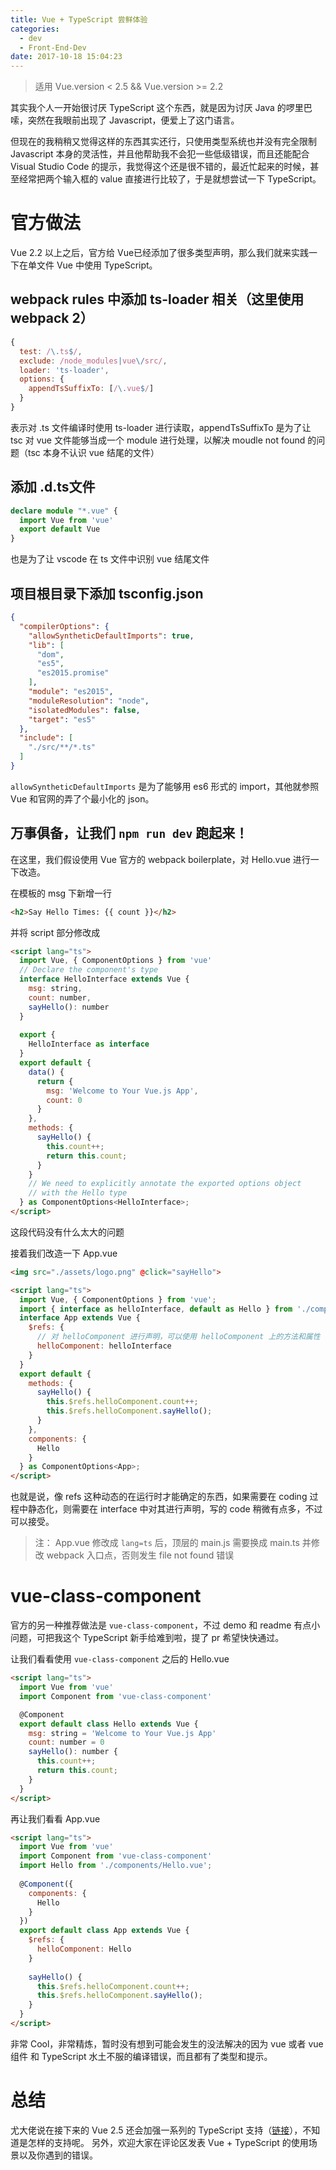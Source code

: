 ```yaml
---
title: Vue + TypeScript 尝鲜体验
categories:
  - dev
  - Front-End-Dev
date: 2017-10-18 15:04:23
---
```


> 适用 Vue.version < 2.5 && Vue.version >= 2.2

其实我个人一开始很讨厌 TypeScript 这个东西，就是因为讨厌 Java 的啰里巴嗦，突然在我眼前出现了 Javascript，便爱上了这门语言。

但现在的我稍稍又觉得这样的东西其实还行，只使用类型系统也并没有完全限制 Javascript 本身的灵活性，并且他帮助我不会犯一些低级错误，而且还能配合 Visual Studio Code 的提示，我觉得这个还是很不错的，最近忙起来的时候，甚至经常把两个输入框的 value 直接进行比较了，于是就想尝试一下 TypeScript。

<!-- more -->

# 官方做法

Vue 2.2 以上之后，官方给 Vue已经添加了很多类型声明，那么我们就来实践一下在单文件 Vue 中使用 TypeScript。


## webpack rules 中添加 ts-loader 相关（这里使用 webpack 2）

```javascript
{
  test: /\.ts$/,
  exclude: /node_modules|vue\/src/,
  loader: 'ts-loader',
  options: {
    appendTsSuffixTo: [/\.vue$/]
  }
}
```
表示对 .ts 文件编译时使用 ts-loader 进行读取，appendTsSuffixTo 是为了让 tsc 对 vue 文件能够当成一个 module 进行处理，以解决 moudle not found 的问题（tsc 本身不认识 vue 结尾的文件）

## 添加 .d.ts文件

```typescript
declare module "*.vue" {
  import Vue from 'vue'
  export default Vue
}
```

也是为了让 vscode 在 ts 文件中识别 vue 结尾文件

## 项目根目录下添加 tsconfig.json
```json
{
  "compilerOptions": {
    "allowSyntheticDefaultImports": true,
    "lib": [
      "dom",
      "es5",
      "es2015.promise"
    ],
    "module": "es2015",
    "moduleResolution": "node",
    "isolatedModules": false,
    "target": "es5"
  },
  "include": [
    "./src/**/*.ts"
  ]
}
```
`allowSyntheticDefaultImports` 是为了能够用 es6 形式的 import，其他就参照 Vue 和官网的弄了个最小化的 json。

## 万事俱备，让我们 `npm run dev` 跑起来！

在这里，我们假设使用 Vue 官方的 webpack boilerplate，对 Hello.vue 进行一下改造。

在模板的 msg 下新增一行
```html
<h2>Say Hello Times: {{ count }}</h2>
```

并将 script 部分修改成
```html
<script lang="ts">
  import Vue, { ComponentOptions } from 'vue'
  // Declare the component's type
  interface HelloInterface extends Vue {
    msg: string,
    count: number,
    sayHello(): number
  }
  
  export {
    HelloInterface as interface
  }
  export default {
    data() {
      return {
        msg: 'Welcome to Your Vue.js App',
        count: 0
      }
    },
    methods: {
      sayHello() {
        this.count++;
        return this.count;
      }
    }
    // We need to explicitly annotate the exported options object
    // with the Hello type
  } as ComponentOptions<HelloInterface>;
</script>
```
这段代码没有什么太大的问题

接着我们改造一下 App.vue
```html
<img src="./assets/logo.png" @click="sayHello">
```
```html
<script lang="ts">
  import Vue, { ComponentOptions } from 'vue';
  import { interface as helloInterface, default as Hello } from './components/Hello.vue';
  interface App extends Vue {
    $refs: {
      // 对 helloComponent 进行声明，可以使用 helloComponent 上的方法和属性
      helloComponent: helloInterface
    }
  }
  export default {
    methods: {
      sayHello() {
        this.$refs.helloComponent.count++;
        this.$refs.helloComponent.sayHello();
      }
    },
    components: {
      Hello
    }
  } as ComponentOptions<App>;
</script>
```

也就是说，像 refs 这种动态的在运行时才能确定的东西，如果需要在 coding 过程中静态化，则需要在 interface 中对其进行声明，写的 code 稍微有点多，不过可以接受。

> 注： App.vue 修改成 `lang=ts` 后，顶层的 main.js 需要换成 main.ts 并修改 webpack 入口点，否则发生 file not found 错误

# vue-class-component

官方的另一种推荐做法是 `vue-class-component`，不过 demo 和 readme 有点小问题，可把我这个 TypeScript 新手给难到啦，提了 pr 希望快快通过。

让我们看看使用 `vue-class-component` 之后的 Hello.vue

```html
<script lang="ts">
  import Vue from 'vue'
  import Component from 'vue-class-component'

  @Component
  export default class Hello extends Vue {
    msg: string = 'Welcome to Your Vue.js App'
    count: number = 0
    sayHello(): number {
      this.count++;
      return this.count;
    }
  }
</script>
```

再让我们看看 App.vue

```html
<script lang="ts">
  import Vue from 'vue'
  import Component from 'vue-class-component'
  import Hello from './components/Hello.vue';
  
  @Component({
    components: {
      Hello
    }
  })
  export default class App extends Vue {
    $refs: {
      helloComponent: Hello
    }
    
    sayHello() {
      this.$refs.helloComponent.count++;
      this.$refs.helloComponent.sayHello();
    }
  }
</script>
```
非常 Cool，非常精炼，暂时没有想到可能会发生的没法解决的因为 vue 或者 vue 组件 和 TypeScript 水土不服的编译错误，而且都有了类型和提示。


# 总结

尤大佬说在接下来的 Vue 2.5 还会加强一系列的 TypeScript 支持（[链接](https://medium.com/the-vue-point/upcoming-typescript-changes-in-vue-2-5-e9bd7e2ecf08)），不知道是怎样的支持呢。
另外，欢迎大家在评论区发表 Vue + TypeScript 的使用场景以及你遇到的错误。

